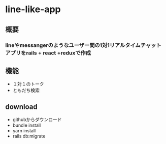 # line-like-app

## 概要
### lineやmessangerのようなユーザー間の1対1リアルタイムチャットアプリをrails + react +reduxで作成

## 機能
* １対１のトーク  
* ともだち検索  

## download
* githubからダウンロード  
* bundle install  
* yarn install  
* rails db:migrate
